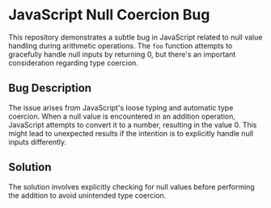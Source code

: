 # JavaScript Null Coercion Bug

This repository demonstrates a subtle bug in JavaScript related to null value handling during arithmetic operations.  The `foo` function attempts to gracefully handle null inputs by returning 0, but there's an important consideration regarding type coercion.

## Bug Description

The issue arises from JavaScript's loose typing and automatic type coercion.  When a null value is encountered in an addition operation, JavaScript attempts to convert it to a number, resulting in the value 0. This might lead to unexpected results if the intention is to explicitly handle null inputs differently.

## Solution

The solution involves explicitly checking for null values before performing the addition to avoid unintended type coercion.